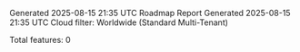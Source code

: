 Generated 2025-08-15 21:35 UTC
Roadmap Report
Generated 2025-08-15 21:35 UTC Cloud filter: Worldwide (Standard Multi-Tenant)

Total features: 0
